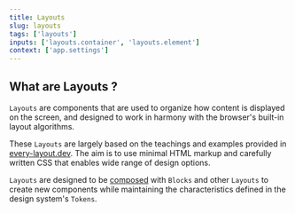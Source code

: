 ```yaml
---
title: Layouts
slug: layouts
tags: ['layouts']
inputs: ['layouts.container', 'layouts.element']
context: ['app.settings']
---
```


## What are Layouts ?

`Layouts` are components that are used to organize how content is displayed on the screen, and designed to work in harmony with the browser's built-in layout algorithms.

These `Layouts` are largely based on the teachings and examples provided in [every-layout.dev](https://every-layout.dev/). The aim is to use minimal HTML markup and carefully written CSS that enables wide range of design options.

`Layouts` are designed to be [composed](https://cube.fyi/composition.html) with `Blocks` and other `Layouts` to create new components while maintaining the characteristics defined in the design system's `Tokens`.
